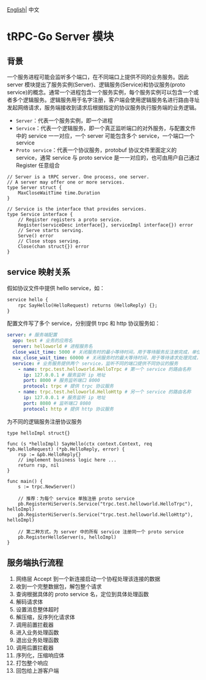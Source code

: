[English](./README.md)| 中文
# tRPC-Go Server 模块


## 背景

一个服务进程可能会监听多个端口，在不同端口上提供不同的业务服务。因此 server 模块提出了服务实例(Server)、逻辑服务(Service)和协议服务(proto service)的概念。通常一个进程包含一个服务实例，每个服务实例可以包含一个或者多个逻辑服务。逻辑服务用于名字注册，客户端会使用逻辑服务名进行路由寻址发起网络请求，服务端接收到请求后根据指定的协议服务执行服务端的业务逻辑。

- `Server`：代表一个服务实例，即一个进程
- `Service`：代表一个逻辑服务，即一个真正监听端口的对外服务，与配置文件中的 service 一一对应，一个 server 可能包含多个 service，一个端口一个 service
- `Proto service`：代表一个协议服务，protobuf 协议文件里面定义的 service，通常 service 与 proto service 是一一对应的，也可由用户自己通过 Register 任意组合

```golang
// Server is a tRPC server. One process, one server.
// A server may offer one or more services.
type Server struct {
    MaxCloseWaitTime time.Duration
}

// Service is the interface that provides services.
type Service interface {
    // Register registers a proto service.
    Register(serviceDesc interface{}, serviceImpl interface{}) error
    // Serve starts serving.
    Serve() error
    // Close stops serving.
    Close(chan struct{}) error
}
```

## service 映射关系

假如协议文件中提供 hello service，如：

```protobuf
service hello {
    rpc SayHello(HelloRequest) returns (HelloReply) {};
}
```

配置文件写了多个 service，分别提供 trpc 和 http 协议服务如：

```yaml
server: # 服务端配置
  app: test # 业务的应用名
  server: helloworld # 进程服务名
  close_wait_time: 5000 # 关闭服务时的最小等待时间，用于等待服务反注册完成，单位 ms
  max_close_wait_time: 60000 # 关闭服务时的最大等待时间，用于等待请求处理完成，单位 ms
  service: # 业务服务提供两个 service，监听不同的端口提供不同协议的服务
    - name: trpc.test.helloworld.HelloTrpc # 第一个 service 的路由名称
      ip: 127.0.0.1 # 服务监听 ip 地址
      port: 8000 # 服务监听端口 8000
      protocol: trpc # 提供 trpc 协议服务
    - name: trpc.test.helloworld.HelloHttp # 另一个 service 的路由名称
      ip: 127.0.0.1 # 服务监听 ip 地址
      port: 8080 # 监听端口 8080
      protocol: http # 提供 http 协议服务
```

为不同的逻辑服务注册协议服务

```golang
type helloImpl struct{}

func (s *helloImpl) SayHello(ctx context.Context, req *pb.HelloRequest) (*pb.HelloReply, error) {
    rsp := &pb.HelloReply{}
    // implement business logic here ...
    return rsp, nil
}

func main() {
    s := trpc.NewServer()

    // 推荐：为每个 service 单独注册 proto service
    pb.RegisterHiServer(s.Service("trpc.test.helloworld.HelloTrpc"), helloImpl)
    pb.RegisterHiServer(s.Service("trpc.test.helloworld.HelloHttp"), helloImpl)

    // 第二种方式，为 server 中的所有 service 注册同一个 proto service
    pb.RegisterHelloServer(s, helloImpl)
}
```

## 服务端执行流程

1. 网络层 Accept 到一个新连接启动一个协程处理该连接的数据
2. 收到一个完整数据包，解包整个请求
3. 查询根据具体的 proto service 名，定位到具体处理函数
4. 解码请求体
5. 设置消息整体超时
6. 解压缩，反序列化请求体
7. 调用前置拦截器
8. 进入业务处理函数
9. 退出业务处理函数
10. 调用后置拦截器
11. 序列化，压缩响应体
12. 打包整个响应
13. 回包给上游客户端
